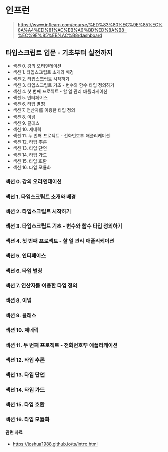 # 인프런
> <https://www.inflearn.com/course/%ED%83%80%EC%9E%85%EC%8A%A4%ED%81%AC%EB%A6%BD%ED%8A%B8-%EC%9E%85%EB%AC%B8/dashboard>

## 타입스크립트 입문 - 기초부터 실전까지
- 섹션 0. 강의 오리엔테이션
- 섹션 1. 타입스크립트 소개와 배경
- 섹션 2. 타입스크립트 시작하기
- 섹션 3. 타입스크립트 기초 - 변수와 함수 타입 정의하기
- 섹션 4. 첫 번째 프로젝트 - 할 일 관리 애플리케이션
- 섹션 5. 인터페이스
- 섹션 6. 타입 별칭
- 섹션 7. 연산자를 이용한 타입 정의
- 섹션 8. 이넘
- 섹션 9. 클래스
- 섹션 10. 제네릭
- 섹션 11. 두 번째 프로젝트 - 전화번호부 애플리케이션
- 섹션 12. 타입 추론
- 섹션 13. 타입 단언
- 섹션 14. 타입 가드
- 섹션 15. 타입 호환
- 섹션 16. 타입 모듈화

### 섹션 0. 강의 오리엔테이션

### 섹션 1. 타입스크립트 소개와 배경

### 섹션 2. 타입스크립트 시작하기

### 섹션 3. 타입스크립트 기초 - 변수와 함수 타입 정의하기

### 섹션 4. 첫 번째 프로젝트 - 할 일 관리 애플리케이션

### 섹션 5. 인터페이스

### 섹션 6. 타입 별칭

### 섹션 7. 연산자를 이용한 타입 정의

### 섹션 8. 이넘
### 섹션 9. 클래스

### 섹션 10. 제네릭

### 섹션 11. 두 번째 프로젝트 - 전화번호부 애플리케이션

### 섹션 12. 타입 추론

### 섹션 13. 타입 단언

### 섹션 14. 타입 가드

### 섹션 15. 타입 호환

### 섹션 16. 타입 모듈화
#### 관련 자료
- <https://joshua1988.github.io/ts/intro.html>